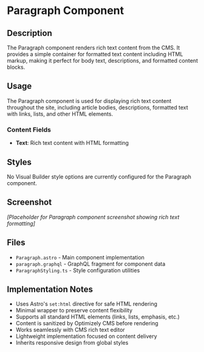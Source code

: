 # Paragraph Component

## Description

The Paragraph component renders rich text content from the CMS. It provides a simple container for formatted text content including HTML markup, making it perfect for body text, descriptions, and formatted content blocks.

## Usage

The Paragraph component is used for displaying rich text content throughout the site, including article bodies, descriptions, formatted text with links, lists, and other HTML elements.

### Content Fields

- **Text**: Rich text content with HTML formatting

## Styles

No Visual Builder style options are currently configured for the Paragraph component.

## Screenshot

*[Placeholder for Paragraph component screenshot showing rich text formatting]*

## Files

- `Paragraph.astro` - Main component implementation
- `paragraph.graphql` - GraphQL fragment for component data
- `ParagraphStyling.ts` - Style configuration utilities

## Implementation Notes

- Uses Astro's `set:html` directive for safe HTML rendering
- Minimal wrapper to preserve content flexibility
- Supports all standard HTML elements (links, lists, emphasis, etc.)
- Content is sanitized by Optimizely CMS before rendering
- Works seamlessly with CMS rich text editor
- Lightweight implementation focused on content delivery
- Inherits responsive design from global styles